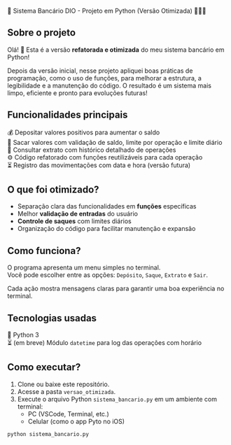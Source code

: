 👾 Sistema Bancário DIO - Projeto em Python (Versão Otimizada) 👩🏻‍💻

## Sobre o projeto

Olá! 👋 Esta é a versão **refatorada e otimizada** do meu sistema bancário em Python!

Depois da versão inicial, nesse projeto apliquei boas práticas de programação, como o uso de funções, para melhorar a estrutura, a legibilidade e a manutenção do código. O resultado é um sistema mais limpo, eficiente e pronto para evoluções futuras!

## Funcionalidades principais

💰 Depositar valores positivos para aumentar o saldo  
🏧 Sacar valores com validação de saldo, limite por operação e limite diário  
📜 Consultar extrato com histórico detalhado de operações  
⚙️ Código refatorado com funções reutilizáveis para cada operação  
⏳ Registro das movimentações com data e hora (versão futura)

## O que foi otimizado?

- Separação clara das funcionalidades em **funções** específicas
- Melhor **validação de entradas** do usuário
- **Controle de saques** com limites diários
- Organização do código para facilitar manutenção e expansão

## Como funciona?

O programa apresenta um menu simples no terminal.  
Você pode escolher entre as opções: `Depósito`, `Saque`, `Extrato` e `Sair`.

Cada ação mostra mensagens claras para garantir uma boa experiência no terminal.

## Tecnologias usadas

🐍 Python 3  
⏳ (em breve) Módulo `datetime` para log das operações com horário

## Como executar?

1. Clone ou baixe este repositório.
2. Acesse a pasta `versao_otimizada`.
3. Execute o arquivo Python `sistema_bancario.py` em um ambiente com terminal:
   - PC (VSCode, Terminal, etc.)
   - Celular (como o app Pyto no iOS)

```bash
python sistema_bancario.py
